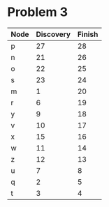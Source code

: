 # Problem 3

Node | Discovery | Finish
--- | --- | ---
p | 27 | 28
n | 21 | 26
o | 22 | 25
s | 23 | 24
m | 1 | 20
r | 6 | 19
y | 9 | 18
v | 10 | 17
x | 15 | 16
w | 11 | 14
z | 12 | 13
u | 7 | 8
q | 2 | 5
t | 3 | 4
